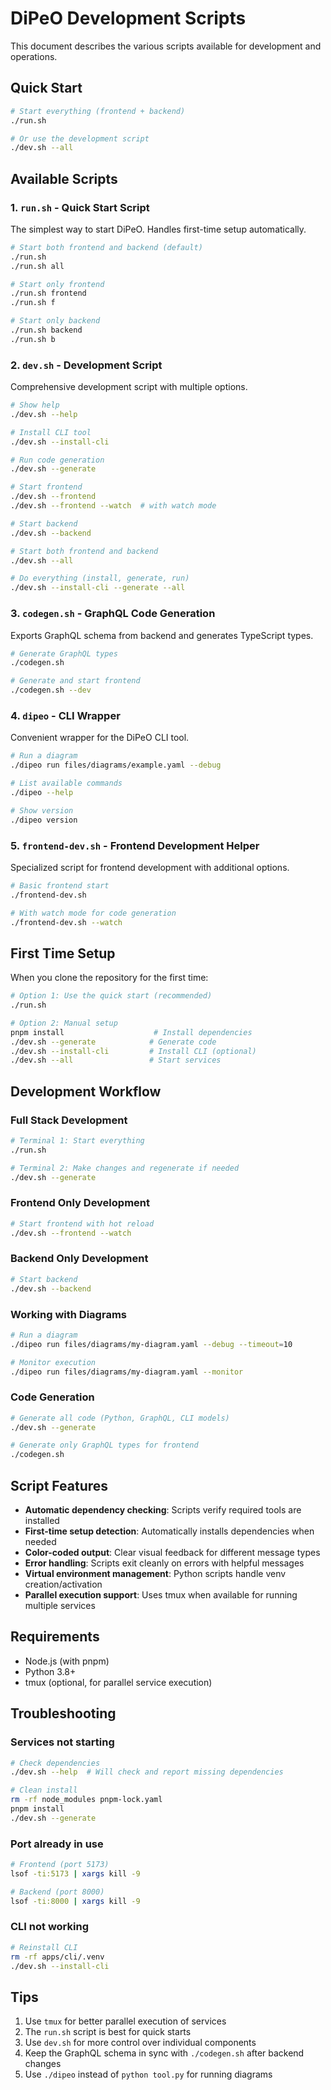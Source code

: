 # DiPeO Development Scripts

This document describes the various scripts available for development and operations.

## Quick Start

```bash
# Start everything (frontend + backend)
./run.sh

# Or use the development script
./dev.sh --all
```

## Available Scripts

### 1. `run.sh` - Quick Start Script
The simplest way to start DiPeO. Handles first-time setup automatically.

```bash
# Start both frontend and backend (default)
./run.sh
./run.sh all

# Start only frontend
./run.sh frontend
./run.sh f

# Start only backend  
./run.sh backend
./run.sh b
```

### 2. `dev.sh` - Development Script
Comprehensive development script with multiple options.

```bash
# Show help
./dev.sh --help

# Install CLI tool
./dev.sh --install-cli

# Run code generation
./dev.sh --generate

# Start frontend
./dev.sh --frontend
./dev.sh --frontend --watch  # with watch mode

# Start backend
./dev.sh --backend

# Start both frontend and backend
./dev.sh --all

# Do everything (install, generate, run)
./dev.sh --install-cli --generate --all
```

### 3. `codegen.sh` - GraphQL Code Generation
Exports GraphQL schema from backend and generates TypeScript types.

```bash
# Generate GraphQL types
./codegen.sh

# Generate and start frontend
./codegen.sh --dev
```

### 4. `dipeo` - CLI Wrapper
Convenient wrapper for the DiPeO CLI tool.

```bash
# Run a diagram
./dipeo run files/diagrams/example.yaml --debug

# List available commands
./dipeo --help

# Show version
./dipeo version
```

### 5. `frontend-dev.sh` - Frontend Development Helper
Specialized script for frontend development with additional options.

```bash
# Basic frontend start
./frontend-dev.sh

# With watch mode for code generation
./frontend-dev.sh --watch
```

## First Time Setup

When you clone the repository for the first time:

```bash
# Option 1: Use the quick start (recommended)
./run.sh

# Option 2: Manual setup
pnpm install                    # Install dependencies
./dev.sh --generate            # Generate code
./dev.sh --install-cli         # Install CLI (optional)
./dev.sh --all                 # Start services
```

## Development Workflow

### Full Stack Development
```bash
# Terminal 1: Start everything
./run.sh

# Terminal 2: Make changes and regenerate if needed
./dev.sh --generate
```

### Frontend Only Development
```bash
# Start frontend with hot reload
./dev.sh --frontend --watch
```

### Backend Only Development
```bash
# Start backend
./dev.sh --backend
```

### Working with Diagrams
```bash
# Run a diagram
./dipeo run files/diagrams/my-diagram.yaml --debug --timeout=10

# Monitor execution
./dipeo run files/diagrams/my-diagram.yaml --monitor
```

### Code Generation
```bash
# Generate all code (Python, GraphQL, CLI models)
./dev.sh --generate

# Generate only GraphQL types for frontend
./codegen.sh
```

## Script Features

- **Automatic dependency checking**: Scripts verify required tools are installed
- **First-time setup detection**: Automatically installs dependencies when needed
- **Color-coded output**: Clear visual feedback for different message types
- **Error handling**: Scripts exit cleanly on errors with helpful messages
- **Virtual environment management**: Python scripts handle venv creation/activation
- **Parallel execution support**: Uses tmux when available for running multiple services

## Requirements

- Node.js (with pnpm)
- Python 3.8+
- tmux (optional, for parallel service execution)

## Troubleshooting

### Services not starting
```bash
# Check dependencies
./dev.sh --help  # Will check and report missing dependencies

# Clean install
rm -rf node_modules pnpm-lock.yaml
pnpm install
./dev.sh --generate
```

### Port already in use
```bash
# Frontend (port 5173)
lsof -ti:5173 | xargs kill -9

# Backend (port 8000)
lsof -ti:8000 | xargs kill -9
```

### CLI not working
```bash
# Reinstall CLI
rm -rf apps/cli/.venv
./dev.sh --install-cli
```

## Tips

1. Use `tmux` for better parallel execution of services
2. The `run.sh` script is best for quick starts
3. Use `dev.sh` for more control over individual components
4. Keep the GraphQL schema in sync with `./codegen.sh` after backend changes
5. Use `./dipeo` instead of `python tool.py` for running diagrams
